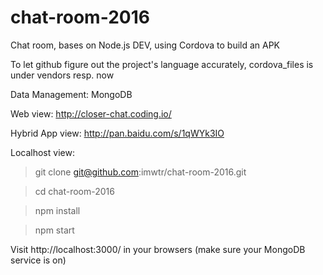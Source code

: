 # chat-room-2016
Chat room, bases on Node.js DEV, using Cordova to build an APK

To let github figure out the project's language accurately, cordova_files is under vendors resp. now

Data Management: MongoDB

Web view: http://closer-chat.coding.io/ 

Hybrid App view: http://pan.baidu.com/s/1qWYk3IO

Localhost view:

 > git clone git@github.com:imwtr/chat-room-2016.git

 > cd chat-room-2016

 > npm install

 > npm start

Visit http://localhost:3000/ in your browsers (make sure your MongoDB service is on)

